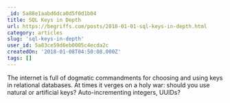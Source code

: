 ```yaml
---
_id: 5a88e1aabd6dca0d5f0d1b04
title: SQL Keys in Depth
url: https://begriffs.com/posts/2018-01-01-sql-keys-in-depth.html
category: articles
slug: 'sql-keys-in-depth'
user_id: 5a83ce59d6eb0005c4ecda2c
createdOn: '2018-01-08T04:50:08.000Z'
tags: []
---
```


The internet is full of dogmatic commandments for choosing and using keys in relational databases. At times it verges on a holy war: should you use natural or artificial keys? Auto-incrementing integers, UUIDs?


